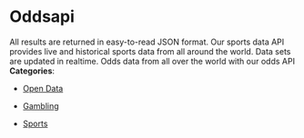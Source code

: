 # Oddsapi


All results are returned in easy-to-read JSON format.  Our sports data API provides live and historical sports data from all around the world. Data sets are updated in realtime. Odds data from all over the world with our odds API
**Categories**:

- [Open Data](https://github/awesome-apis/awesome-apis#open-data)

- [Gambling](https://github/awesome-apis/awesome-apis#gambling)

- [Sports](https://github/awesome-apis/awesome-apis#sports)



